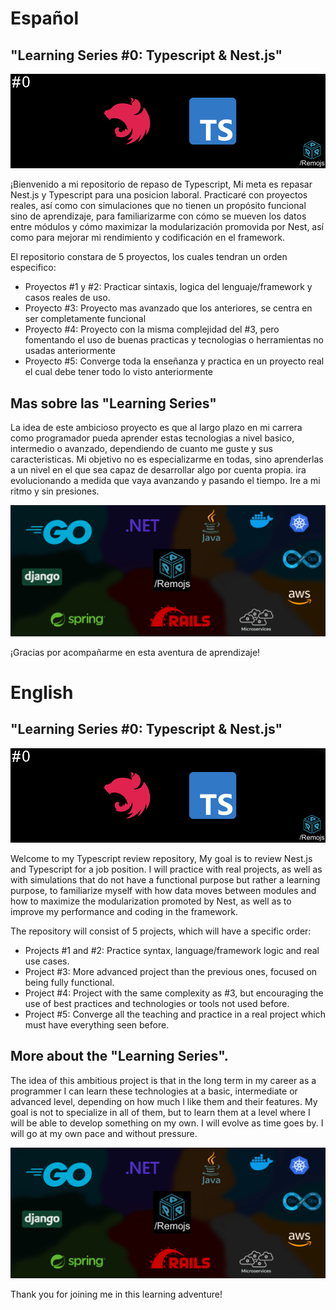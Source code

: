 
# Español

## "Learning Series #0: Typescript & Nest.js"

[![Aprendiendo](https://github.com/Remojs/Learning-Typescript/blob/master/RepositoryMedia/nest-banner.png?raw=true)]()

¡Bienvenido a mi repositorio de repaso de Typescript, Mi meta es repasar Nest.js y Typescript para una posicion laboral. Practicaré con proyectos reales, así como con simulaciones que no tienen un propósito funcional sino de aprendizaje, para familiarizarme con cómo se mueven los datos entre módulos y cómo maximizar la modularización promovida por Nest, así como para mejorar mi rendimiento y codificación en el framework.

El repositorio constara de 5 proyectos, los cuales tendran un orden especifico:
- Proyectos #1 y #2: Practicar sintaxis, logica del lenguaje/framework y casos reales de uso.
- Proyecto #3: Proyecto mas avanzado que los anteriores, se centra en ser completamente funcional
- Proyecto #4: Proyecto con la misma complejidad del #3, pero fomentando el uso de buenas practicas y tecnologias o herramientas no usadas anteriormente
- Proyecto #5: Converge toda la enseñanza y practica en un proyecto real el cual debe tener todo lo visto anteriormente

## Mas sobre las "Learning Series"

La idea de este ambicioso proyecto es que al largo plazo en mi carrera como programador pueda aprender estas tecnologias a nivel basico, intermedio o avanzado, dependiendo de cuanto me guste y sus caracteristicas. Mi objetivo no es especializarme en todas, sino aprenderlas a un nivel en el que sea capaz de desarrollar algo por cuenta propia. ira evolucionando a medida que vaya avanzando y pasando el tiempo. Ire a mi ritmo y sin presiones.

[![Aprendiendo](https://github.com/Remojs/Learning-Java/blob/master/readme-media/aprendiendo-banner.png?raw=true)]()

¡Gracias por acompañarme en esta aventura de aprendizaje!

#

# English

## "Learning Series #0: Typescript & Nest.js"

[![Learning](https://github.com/Remojs/Learning-Typescript/blob/master/RepositoryMedia/nest-banner.png?raw=true)]()

Welcome to my Typescript review repository, My goal is to review Nest.js and Typescript for a job position. I will practice with real projects, as well as with simulations that do not have a functional purpose but rather a learning purpose, to familiarize myself with how data moves between modules and how to maximize the modularization promoted by Nest, as well as to improve my performance and coding in the framework.

The repository will consist of 5 projects, which will have a specific order:
- Projects #1 and #2: Practice syntax, language/framework logic and real use cases.
- Project #3: More advanced project than the previous ones, focused on being fully functional.
- Project #4: Project with the same complexity as #3, but encouraging the use of best practices and technologies or tools not used before.
- Project #5: Converge all the teaching and practice in a real project which must have everything seen before.

## More about the "Learning Series".

The idea of this ambitious project is that in the long term in my career as a programmer I can learn these technologies at a basic, intermediate or advanced level, depending on how much I like them and their features. My goal is not to specialize in all of them, but to learn them at a level where I will be able to develop something on my own. I will evolve as time goes by. I will go at my own pace and without pressure.

[![Learning](https://github.com/Remojs/Learning-Java/blob/master/readme-media/aprendiendo-banner.png?raw=true)]()

Thank you for joining me in this learning adventure!
